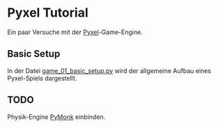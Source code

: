 # Pyxel Tutorial

Ein paar Versuche mit der [Pyxel](https://github.com/kitao/pyxel)-Game-Engine.

## Basic Setup

In der Datei [game_01_basic_setup.py]() wird der allgemeine Aufbau eines
Pyxel-Spiels dargestellt.

## TODO

Physik-Engine [PyMonk](http://www.pymunk.org)
einbinden.